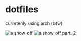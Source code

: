 # dotfiles
curretenly using arch (btw)

![a show off](/img/main.png)
![a show off part. 2](/img/main2.png)
